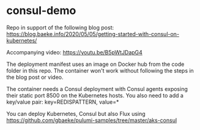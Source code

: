 # consul-demo

Repo in support of the following blog post: https://blog.baeke.info/2020/05/05/getting-started-with-consul-on-kubernetes/

Accompanying video: https://youtu.be/B5pWtJDapG4

The deployment manifest uses an image on Docker hub from the code folder in this repo. The container won't work without following the steps in the blog post or video.

The container needs a Consul deployment with Consul agents exposing their static port 8500 on the Kubernetes hosts. You also need to add a key/value pair: key=REDISPATTERN, value=*

You can deploy Kubernetes, Consul but also Flux using https://github.com/gbaeke/pulumi-samples/tree/master/aks-consul

